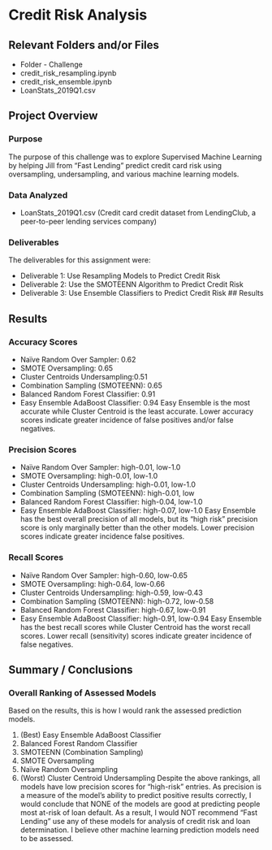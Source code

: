 # Credit Risk Analysis
## Relevant Folders and/or Files
-	Folder - Challenge
-	credit_risk_resampling.ipynb
-	credit_risk_ensemble.ipynb
-	LoanStats_2019Q1.csv

## Project Overview
### Purpose

The purpose of this challenge was to explore Supervised Machine Learning by helping Jill from “Fast Lending” predict credit card risk using oversampling, undersampling, and various machine learning models.  

### Data Analyzed
-	LoanStats_2019Q1.csv (Credit card credit dataset from LendingClub, a peer-to-peer lending services company)

### Deliverables 
The deliverables for this assignment were:
-	Deliverable 1: Use Resampling Models to Predict Credit Risk 
-	Deliverable 2: Use the SMOTEENN Algorithm to Predict Credit Risk 
-	Deliverable 3: Use Ensemble Classifiers to Predict Credit Risk ## Results

## Results
### Accuracy Scores
-	Naïve Random Over Sampler: 0.62
-	SMOTE Oversampling: 0.65
-	Cluster Centroids Undersampling:0.51
-	Combination Sampling (SMOTEENN): 0.65
-	Balanced Random Forest Classifier: 0.91
-	Easy Ensemble AdaBoost Classifier: 0.94
Easy Ensemble is the most accurate while Cluster Centroid is the least accurate. Lower accuracy scores indicate greater incidence of false positives and/or false negatives.  

### Precision Scores
-	Naïve Random Over Sampler: high-0.01, low-1.0
-	SMOTE Oversampling: high-0.01, low-1.0
-	Cluster Centroids Undersampling: high-0.01, low-1.0
-	Combination Sampling (SMOTEENN): high-0.01, low
-	Balanced Random Forest Classifier: high-0.04, low-1.0
-	Easy Ensemble AdaBoost Classifier: high-0.07, low-1.0
Easy Ensemble has the best overall precision of all models, but its “high risk” precision score is only marginally better than the other models. Lower precision scores indicate greater incidence false positives.  

### Recall Scores
-	Naïve Random Over Sampler: high-0.60, low-0.65
-	SMOTE Oversampling: high-0.64, low-0.66
-	Cluster Centroids Undersampling: high-0.59, low-0.43
-	Combination Sampling (SMOTEENN): high-0.72, low-0.58
-	Balanced Random Forest Classifier: high-0.67, low-0.91
-	Easy Ensemble AdaBoost Classifier: high-0.91, low-0.94
Easy Ensemble has the best recall scores while Cluster Centroid has the worst recall scores. Lower recall (sensitivity) scores indicate greater incidence of false negatives.  

## Summary / Conclusions
### Overall Ranking of Assessed Models
Based on the results, this is how I would rank the assessed prediction models. 
1.	(Best) Easy Ensemble AdaBoost Classifier
2.	Balanced Forest Random Classifier
3.	SMOTEENN (Combination Sampling)
4.	SMOTE Oversampling
5.	Naïve Random Oversampling
6.	(Worst) Cluster Centroid Undersampling
Despite the above rankings, all models have low precision scores for “high-risk” entries. As precision is a measure of the model’s ability to predict positive results correctly, I would conclude that NONE of the models are good at predicting people most at-risk of loan default. 
As a result, I would NOT recommend “Fast Lending” use any of these models for analysis of credit risk and loan determination.  I believe other machine learning prediction models need to be assessed.    
